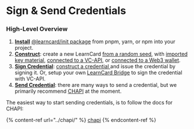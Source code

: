 # Sign & Send Credentials

### High-Level Overview

1. [**Install**](./#install-the-library) [@learncard/init package](./#install-the-library) from pnpm, yarn, or npm into your project.
2. [**Construct**](../construction/): create a new LearnCard [from a random seed](../construction/initlearncard.md#example-usage), with [imported key material](../construction/learncardfromseed.md), [connected to a VC-API](../plugins/official-plugins/vc-api.md), or [connected to a Web3 wallet](../../../learncard-services/metamask-snap.md).
3. [**Sign Credential**](./#issue-credentials): [construct a credential ](create-new-credentials.md)and issue the credential by signing it. Or, setup your own [LearnCard Bridge](../../learncard-bridge.md) to sign the credential with VC-API.
4. [**Send Credential**](../chapi/using-learncard-to-interact-with-a-chapi-wallet.md#storing-a-presentation-with-chapi): there are many ways to send a credential, but we primarily recommend [CHAPI](../chapi/cheat-sheets/issuers.md) at the moment.

The easiest way to start sending credentials, is to follow the docs for CHAPI:

{% content-ref url="../chapi/" %}
[chapi](../chapi/)
{% endcontent-ref %}
